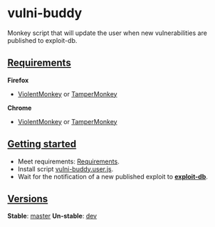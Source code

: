 # vulni-buddy
Monkey script that will update the user when new vulnerabilities are published to exploit-db.

## [Requirements](#requirements)
__Firefox__
 - [ViolentMonkey](https://addons.mozilla.org/en-US/firefox/addon/violentmonkey/) or [TamperMonkey](https://addons.mozilla.org/en-US/firefox/addon/tampermonkey/)
 
__Chrome__
 - [ViolentMonkey](https://chrome.google.com/webstore/detail/violentmonkey/jinjaccalgkegednnccohejagnlnfdag?hl=en) or [TamperMonkey](https://chrome.google.com/webstore/detail/tampermonkey/dhdgffkkebhmkfjojejmpbldmpobfkfo?hl=en)

## [Getting started](#getting-started)
- Meet requirements: [Requirements](#requirements).
- Install script [vulni-buddy.user.js](https://github.com/ProRansum/vulni-buddy/blob/master/vulni-buddy.user.js).
- Wait for the notification of a new published exploit to __[exploit-db](https://www.exploit-db.com/)__.

## [Versions](#versions)
__Stable__: [master](https://github.com/ProRansum/vulni-buddy/tree/master)
__Un-stable__: [dev](https://github.com/ProRansum/vulni-buddy/tree/dev)

